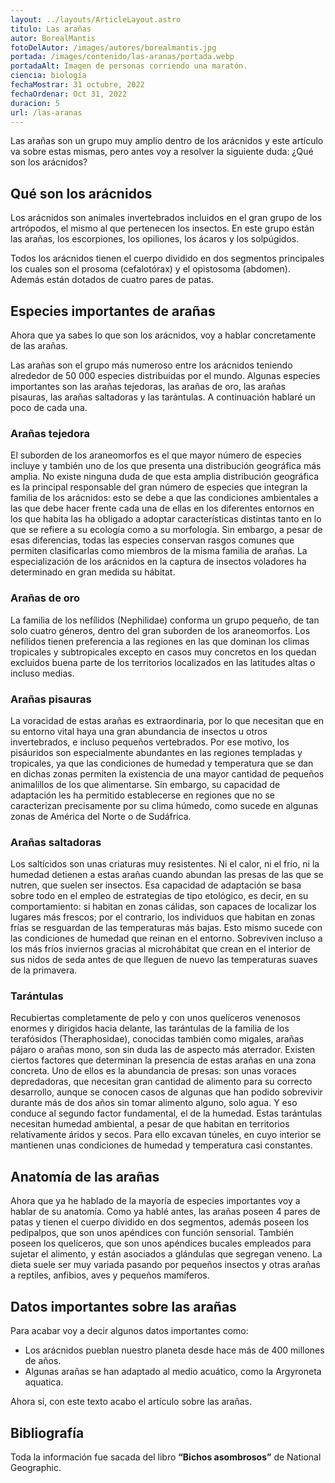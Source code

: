```yaml
---
layout: ../layouts/ArticleLayout.astro
titulo: Las arañas
autor: BorealMantis
fotoDelAutor: /images/autores/borealmantis.jpg
portada: /images/contenido/las-aranas/portada.webp
portadaAlt: Imagen de personas corriendo una maratón.
ciencia: biología
fechaMostrar: 31 octubre, 2022
fechaOrdenar: Oct 31, 2022
duracion: 5
url: /las-aranas
---
```


Las arañas son un grupo muy amplio dentro de los arácnidos y este artículo va sobre estas mismas, pero antes voy a resolver la siguiente duda: ¿Qué son los arácnidos?

## Qué son los arácnidos

Los arácnidos son animales invertebrados incluidos en el gran grupo de los artrópodos, el mismo al que pertenecen los insectos. En este grupo están las arañas, los escorpiones, los opiliones, los ácaros y los solpúgidos.

Todos los arácnidos tienen el cuerpo dividido en dos segmentos principales los cuales son el prosoma (cefalotórax) y el opistosoma (abdomen). Además están dotados de cuatro pares de patas.

## Especies importantes de arañas

Ahora que ya sabes lo que son los arácnidos, voy a hablar concretamente de las arañas.

Las arañas son el grupo más numeroso entre los arácnidos teniendo alrededor de 50 000 especies distribuidas por el mundo. Algunas especies importantes son las arañas tejedoras, las arañas de oro, las arañas pisauras, las arañas saltadoras y las tarántulas. A continuación hablaré un poco de cada una.

### Arañas tejedora

El suborden de los araneomorfos es el que mayor número de especies incluye y también uno de los que presenta una distribución geográfica más amplia. No existe ninguna duda de que esta amplia distribución geográfica es la principal responsable del gran número de especies que integran la familia de los arácnidos: esto se debe a que las condiciones ambientales a las que debe hacer frente cada una de ellas en los diferentes entornos en los que habita las ha obligado a adoptar características distintas tanto en lo que se refiere a su ecología como a su morfología. Sin embargo, a pesar de esas diferencias, todas las especies conservan rasgos comunes que permiten clasificarlas como miembros de la misma familia de arañas. La especialización de los arácnidos en la captura de insectos voladores ha determinado en gran medida su hábitat.

### Arañas de oro

La familia de los nefílidos (Nephilidae) conforma un grupo pequeño, de tan solo cuatro géneros, dentro del gran suborden de los araneomorfos. Los nefílidos tienen preferencia a las regiones en las que dominan los climas tropicales y subtropicales excepto en casos muy concretos en los quedan excluidos buena parte de los territorios localizados en las latitudes altas o incluso medias.

### Arañas pisauras

La voracidad de estas arañas es extraordinaria, por lo que necesitan que en su entorno vital haya una gran abundancia de insectos u otros invertebrados, e incluso pequeños vertebrados. Por ese motivo, los pisáuridos son especialmente abundantes en las regiones templadas y tropicales, ya que las condiciones de humedad y temperatura que se dan en dichas zonas permiten la existencia de una mayor cantidad de pequeños animalillos de los que alimentarse. Sin embargo, su capacidad de adaptación les ha permitido establecerse en regiones que no se caracterizan precisamente por su clima húmedo, como sucede en algunas zonas de América del Norte o de Sudáfrica.

### Arañas saltadoras

Los saltícidos son unas criaturas muy resistentes. Ni el calor, ni el frío, ni la humedad detienen a estas arañas cuando abundan las presas de las que se nutren, que suelen ser insectos. Esa capacidad de adaptación se basa sobre todo en el empleo de estrategias de tipo etológico, es decir, en su comportamiento: si habitan en zonas cálidas, son capaces de localizar los lugares más frescos; por el contrario, los individuos que habitan en zonas frías se resguardan de las temperaturas más bajas. Esto mismo sucede con las condiciones de humedad que reinan en el entorno. Sobreviven incluso a los más fríos inviernos gracias al microhábitat que crean en el interior de sus nidos de seda antes de que lleguen de nuevo las temperaturas suaves de la primavera.

### Tarántulas

Recubiertas completamente de pelo y con unos quelíceros venenosos enormes y dirigidos hacia delante, las tarántulas de la familia de los terafósidos (Theraphosidae), conocidas también como migales, arañas pájaro o arañas mono, son sin duda las de aspecto más aterrador. Existen ciertos factores que determinan la presencia de estas arañas en una zona concreta. Uno de ellos es la abundancia de presas: son unas voraces depredadoras, que necesitan gran cantidad de alimento para su correcto desarrollo, aunque se conocen casos de algunas que han podido sobrevivir durante más de dos años sin tomar alimento alguno, solo agua. Y eso conduce al segundo factor fundamental, el de la humedad. Estas tarántulas necesitan humedad ambiental, a pesar de que habitan en territorios relativamente áridos y secos. Para ello excavan túneles, en cuyo interior se mantienen unas condiciones de humedad y temperatura casi constantes.

## Anatomía de las arañas

Ahora que ya he hablado de la mayoría de especies importantes voy a hablar de su anatomía. Como ya hablé antes, las arañas poseen 4 pares de patas y tienen el cuerpo dividido en dos segmentos, además poseen los pedipalpos, que son unos apéndices con función sensorial. También poseen los quelíceros, que son unos apéndices bucales empleados para sujetar el alimento, y están asociados a glándulas que segregan veneno. La dieta suele ser muy variada pasando por pequeños insectos y otras arañas a reptiles, anfibios, aves y pequeños mamíferos.

## Datos importantes sobre las arañas
Para acabar voy a decir algunos datos importantes como:

- Los arácnidos pueblan nuestro planeta desde hace más de 400 millones de años.
- Algunas arañas se han adaptado al medio acuático, como la Argyroneta aquatica.

Ahora sí, con este texto acabo el artículo sobre las arañas.

## Bibliografía

Toda la información fue sacada del libro **“Bichos asombrosos”** de National Geographic.